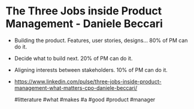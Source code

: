 # The Three Jobs inside Product Management - Daniele Beccari

* Building the product. Features, user stories, designs… 80% of PM can do it.
* Decide what to build next. 20% of PM can do it.
* Aligning interests between stakeholders. 10% of PM can do it.


* https://www.linkedin.com/pulse/three-jobs-inside-product-management-what-matters-cpo-daniele-beccari/

  #litterature #what #makes #a #good #product #manager
